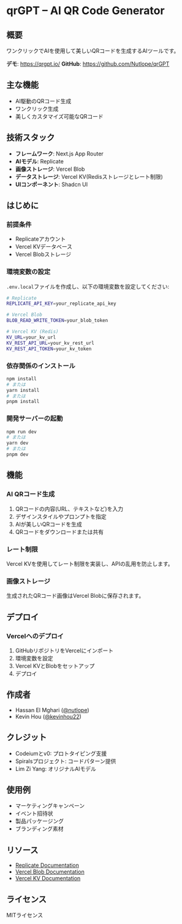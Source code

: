 # qrGPT – AI QR Code Generator

## 概要

ワンクリックでAIを使用して美しいQRコードを生成するAIツールです。

**デモ**: https://qrgpt.io/
**GitHub**: https://github.com/Nutlope/qrGPT

## 主な機能

- AI駆動のQRコード生成
- ワンクリック生成
- 美しくカスタマイズ可能なQRコード

## 技術スタック

- **フレームワーク**: Next.js App Router
- **AIモデル**: Replicate
- **画像ストレージ**: Vercel Blob
- **データストレージ**: Vercel KV(Redisストレージとレート制限)
- **UIコンポーネント**: Shadcn UI

## はじめに

### 前提条件

- Replicateアカウント
- Vercel KVデータベース
- Vercel Blobストレージ

### 環境変数の設定

`.env.local`ファイルを作成し、以下の環境変数を設定してください:

```bash
# Replicate
REPLICATE_API_KEY=your_replicate_api_key

# Vercel Blob
BLOB_READ_WRITE_TOKEN=your_blob_token

# Vercel KV (Redis)
KV_URL=your_kv_url
KV_REST_API_URL=your_kv_rest_url
KV_REST_API_TOKEN=your_kv_token
```

### 依存関係のインストール

```bash
npm install
# または
yarn install
# または
pnpm install
```

### 開発サーバーの起動

```bash
npm run dev
# または
yarn dev
# または
pnpm dev
```

## 機能

### AI QRコード生成

1. QRコードの内容(URL、テキストなど)を入力
2. デザインスタイルやプロンプトを指定
3. AIが美しいQRコードを生成
4. QRコードをダウンロードまたは共有

### レート制限

Vercel KVを使用してレート制限を実装し、APIの乱用を防止します。

### 画像ストレージ

生成されたQRコード画像はVercel Blobに保存されます。

## デプロイ

### Vercelへのデプロイ

1. GitHubリポジトリをVercelにインポート
2. 環境変数を設定
3. Vercel KVとBlobをセットアップ
4. デプロイ

## 作成者

- Hassan El Mghari ([@nutlope](https://twitter.com/nutlope))
- Kevin Hou ([@kevinhou22](https://twitter.com/kevinhou22))

## クレジット

- Codeiumとv0: プロトタイピング支援
- Spiralsプロジェクト: コードパターン提供
- Lim Zi Yang: オリジナルAIモデル

## 使用例

- マーケティングキャンペーン
- イベント招待状
- 製品パッケージング
- ブランディング素材

## リソース

- [Replicate Documentation](https://replicate.com/docs)
- [Vercel Blob Documentation](https://vercel.com/docs/storage/vercel-blob)
- [Vercel KV Documentation](https://vercel.com/docs/storage/vercel-kv)

## ライセンス

MITライセンス
